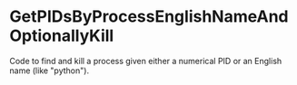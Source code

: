# GetPIDsByProcessEnglishNameAndOptionallyKill
Code to find and kill a process given either a numerical PID or an English name (like "python").
